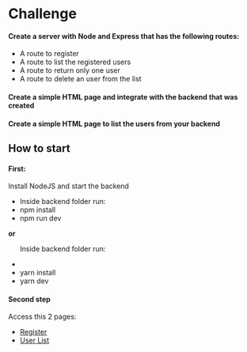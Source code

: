 <h1>Challenge</h1>
<h4>
  Create a server with Node and Express that has the following routes:
</h4>

<ul>
  <li>A route to register</li>
  <li>A route to list the registered users</li>
  <li>A route to return only one user</li>
  <li>A route to delete an user from the list</li>
</ul>

<h4>
  Create a simple HTML page and integrate with the backend that was created
</h4>

<h4>
  Create a simple HTML page to list the users from your backend
</h4>

<h2>How to start</h2>

<h4>First: </h4>
<p>Install NodeJS and start the backend</p>
<ul>
  <li>Inside backend folder run: </li>
  <li>npm install</li>
  <li>npm run dev</li>
</ul>
<strong>or</strong>
<ul>
  <p>Inside backend folder run: </p>
  <li></li>
  <li>yarn install</li>
  <li>yarn dev</li>
</ul>

<h4>Second step</h4>
<p>Access this 2 pages:</p>
<ul>
  <li><a href="https://v-coyote.github.io/Challenge-NodeJS-Incodde/frontend/index.html">Register</a></li>
  <li><a href="https://v-coyote.github.io/Challenge-NodeJS-Incodde/frontend/list.html">User List</a></li>
</ul>
